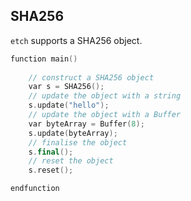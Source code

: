 <H2>SHA256</H2>

`etch` supports a SHA256 object.


``` c++
function main()
    
    // construct a SHA256 object
  	var s = SHA256();
  	// update the object with a string
  	s.update("hello");
  	// update the object with a Buffer
  	var byteArray = Buffer(8);
  	s.update(byteArray);
  	// finalise the object
  	s.final();
  	// reset the object
  	s.reset();

endfunction

```


<br/>